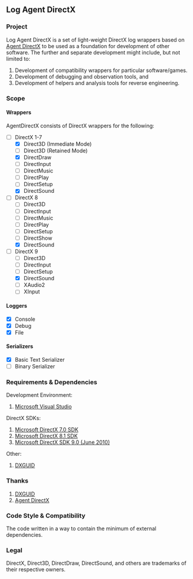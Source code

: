 ## Log Agent DirectX

### Project
Log Agent DirectX is a set of light-weight DirectX log wrappers based on [Agent DirectX](https://github.com/EugeneKirian/AgentDirectX) to be used as a foundation for development of other software. The further and separate development might include, but not limited to:

1. Development of compatibility wrappers for particular software/games.
2. Development of debugging and observation tools, and
3. Development of helpers and analysis tools for reverse engineering.

### Scope
#### Wrappers
AgentDirectX consists of DirectX wrappers for the following:
* [ ] DirectX 1-7
	* [x] Direct3D (Immediate Mode)
	- [ ] Direct3D (Retained Mode)
	* [x] DirectDraw
	* [ ] DirectInput
	* [ ] DirectMusic
	* [ ] DirectPlay
	* [ ] DirectSetup
	* [x] DirectSound
* [ ] DirectX 8
	* [ ] Direct3D
	* [ ] DirectInput
	* [ ] DirectMusic
	* [ ] DirectPlay
	* [ ] DirectSetup
	* [ ] DirectShow
	* [x] DirectSound
* [ ] DirectX 9
	* [ ] Direct3D
	* [ ] DirectInput
	* [ ] DirectSetup
	* [x] DirectSound
	* [ ] XAudio2
	* [ ] XInput

#### Loggers
* [x] Console
* [x] Debug
* [x] File

#### Serializers
* [x] Basic Text Serializer
* [ ] Binary Serializer

### Requirements & Dependencies
Development Environment:
1. [Microsoft Visual Studio](https://visualstudio.microsoft.com/downloads/)

DirectX SDKs:
1. [Microsoft DirectX 7.0 SDK](https://archive.org/details/dx7sdk-7001)
2. [Microsoft DirectX 8.1 SDK](https://archive.org/details/dx81sdk_full)
3. [Microsoft DirectX SDK 9.0 (June 2010)](https://www.microsoft.com/en-us/download/details.aspx?id=6812)

Other:
1. [DXGUID](https://github.com/EugeneKirian/DXGUID)

### Thanks
1. [DXGUID](https://github.com/EugeneKirian/DXGUID)
2. [Agent DirectX](https://github.com/EugeneKirian/AgentDirectX)

### Code Style & Compatibility
The code written in a way to contain the minimum of external dependencies.

### Legal
DirectX, Direct3D, DirectDraw, DirectSound, and others are trademarks of their respective owners.

